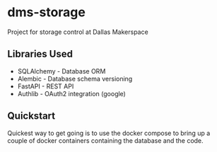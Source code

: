 # dms-storage
Project for storage control at Dallas Makerspace

## Libraries Used
- SQLAlchemy - Database ORM
- Alembic - Database schema versioning
- FastAPI - REST API
- Authlib - OAuth2 integration (google)
  
## Quickstart
Quickest way to get going is to use the docker compose to bring up a couple of docker containers containing the database and the code. 